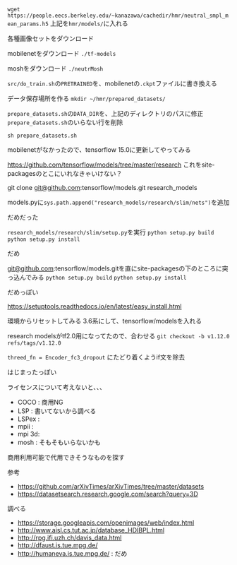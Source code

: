 

`wget https://people.eecs.berkeley.edu/~kanazawa/cachedir/hmr/neutral_smpl_mean_params.h5`
上記を`hmr/models/`に入れる


各種画像セットをダウンロード

mobilenetをダウンロード
`./tf-models`

moshをダウンロード
`./neutrMosh`


`src/do_train.sh`の`PRETRAINED`を、mobilenetの`.ckpt`ファイルに書き換える

データ保存場所を作る
`mkdir ~/hmr/prepared_datasets/`

`prepare_datasets.sh`の`DATA_DIR`を、上記のディレクトリのパスに修正
`prepare_datasets.sh`のいらない行を削除

`sh prepare_datasets.sh`


mobilenetがなかったので、tensorflow 15.0に更新してやってみる


https://github.com/tensorflow/models/tree/master/research
これをsite-packagesのとこにいれなきゃいけない？

git clone git@github.com:tensorflow/models.git research_models

models.pyに`sys.path.append("research_models/research/slim/nets")`を追加

だめだった

`research_models/research/slim/setup.py`を実行
`python setup.py build`
`python setup.py install`

だめ


git@github.com:tensorflow/models.gitを直にsite-packagesの下のところに突っ込んでみる
`python setup.py build`
`python setup.py install`

だめっぽい

https://setuptools.readthedocs.io/en/latest/easy_install.html


環境からリセットしてみる
3.6系にして、tensorflow/modelsを入れる

research modelsがtf2.0用になってたので、合わせる
`git checkout -b v1.12.0 refs/tags/v1.12.0`

`threed_fn = Encoder_fc3_dropout`
にたどり着くようif文を除去

はじまったっぽい


ライセンスについて考えないと、、、

- COCO : 商用NG
- LSP : 書いてないから調べる
- LSPex :
- mpii :
- mpi 3d:
- mosh : そもそもいらないかも


商用利用可能で代用できそうなものを探す

参考
- https://github.com/arXivTimes/arXivTimes/tree/master/datasets
- https://datasetsearch.research.google.com/search?query=3D

調べる
- https://storage.googleapis.com/openimages/web/index.html
- http://www.aisl.cs.tut.ac.jp/database_HDIBPL.html
- http://rpg.ifi.uzh.ch/davis_data.html
- http://dfaust.is.tue.mpg.de/
- http://humaneva.is.tue.mpg.de/ : だめ
